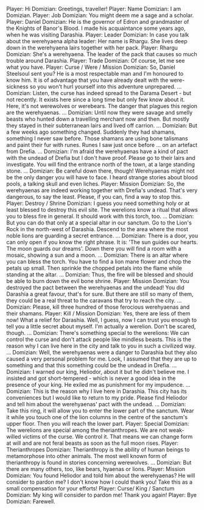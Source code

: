 Player: Hi
Domizian: Greetings, traveller!
Player: Name
Domizian: I am Domizian.
Player: Job
Domizian: You might deem me a sage and a scholar.
Player: Daniel
Domizian: He is the governor of Edron and grandmaster of the Knights of Banor's Blood. I made his acquaintance some years ago, when he was visiting Darashia.
Player: Leader
Domizian: In case you talk about the werehyaena alpha leader: Her name is Rhargu. She lives deep down in the werehyaena lairs together with her pack.
Player: Rhargu
Domizian: She's a werehyaena. The leader of the pack that causes so much trouble around Darashia.
Player: Trade
Domizian: Of course, let me see what you have.
Player: Curse / Were / Mission
Domizian: So, Daniel Steelsoul sent you? He is a most respectable man and I'm honoured to know him. It is of advantage that you have already dealt with the were-sickness so you won't hurl yourself into this adventure unprepared. ...
Domizian: Listen, the curse has indeed spread to the Darama Desert - but not recently. It exists here since a long time but only few know about it. Here, it's not werewolves or werebears. The danger that plagues this region are the werehyaenas. ...
Domizian: Until now they were savage and smelly beasts who hunted down a travelling merchant now and then. But mostly they stayed in their subterranean lairs and lived off carrion. ...
Domizian: But a few weeks ago something changed. Suddenly they had shamans, something I never saw before. Those shamans are using bone talismans and paint their fur with runes. Runes I saw just once before ... on an artefact from Drefia. ...
Domizian: I'm afraid the werehyaenas have a kind of pact with the undead of Drefia but I don't have proof. Please go to their lairs and investigate. You will find the entrance north of the town, at a large standing stone. ...
Domizian: Be careful down there, though! Werehyaenas might not be the only danger you will have to face. I heard strange stories about blood pools, a talking skull and even liches.
Player: Mission
Domizian: So, the werehyaenas are indeed working together with Drefia's undead. That's very dangerous, to say the least. Please, if you can, find a way to stop this.
Player: Destroy / Shrine
Domizian: I guess you need something holy or at least blessed to destroy this evil site. The werelions know a ritual that allows you to bless fire in general. It should work with this torch, too. ...
Domizian: But you can do that only at a special altar in our sanctum. Go to the Lion's Rock in the north-west of Darashia. Descend to the area where the most noble lions are guarding a secret entrance. ...
Domizian: There is a door, you can only open if you know the right phrase. It is: 'The sun guides our hearts. The moon guards our dreams'. Down there you will find a room with a mosaic, showing a sun and a moon. ...
Domizian: There is an altar where you can bless the torch. You have to find a lion mane flower and chop the petals up small. Then sprinkle the chopped petals into the flame while standing at the altar. ...
Domizian: Thus, the fire will be blessed and should be able to burn down the evil bone shrine.
Player: Mission
Domizian: You destroyed the pact between the werehyaenas and the undead! You did Darashia a great favour, that's for sure. But there are still so many of them, they could be a real threat to the caravans that try to reach the city. ...
Domizian: Please, kill three hundred of those ferocious werehyaenas and their shamans.
Player: Kill / Mission
Domizian: Yes, there are less of them now! What a relief for Darashia. Well, I guess, now I can trust you enough to tell you a little secret about myself. I'm actually a werelion. Don't be scared, though. ...
Domizian: There's something special to the werelions: We can control the curse and don't attack people like mindless beasts. This is the reason why I can live here in the city and talk to you in such a civilized way. ...
Domizian: Well, the werehyaenas were a danger to Darashia but they also caused a very personal problem for me. Look, I assumed that they are up to something and that this something could be the undead in Drefia. ...
Domizian: I warned our king, Heliodor, about it but he didn't believe me. I insisted and got short-tempered - which is never a good idea in the presence of your king. He exiled me as punishment for my impudence. ...
Domizian: This is the reason why I live here in Darashia. This city has its conveniences but I would like to return to my pride. Please find Heliodor and tell him about the werehyaenas' pact with the undead. ...
Domizian: Take this ring, it will allow you to enter the lower part of the sanctum. Wear it while you touch one of the lion columns in the centre of the sanctum's upper floor. Then you will reach the lower part.
Player: Special
Domizian: The werelions are special among the therianthropes. We are not weak-willed victims of the curse. We control it. That means we can change form at will and are not feral beasts as soon as the full moon rises.
Player: Therianthropes
Domizian: Therianthropy is the ability of human beings to metamorphose into other animals. The most well known form of therianthropy is found in stories concerning werewolves. ...
Domizian: But there are many others, too, like bears, hyaenas or lions.
Player: Mission
Domizian: You found Heliodor and told him about the werehyaenas? He will consider to pardon me? I don't know how I could thank you! Take this as a small compensation for your efforts!
Player: Curse/ King / Sanctum
Domizian: My king will consider to pardon me! Thank you again!
Player: Bye
Domizian: Farewell.